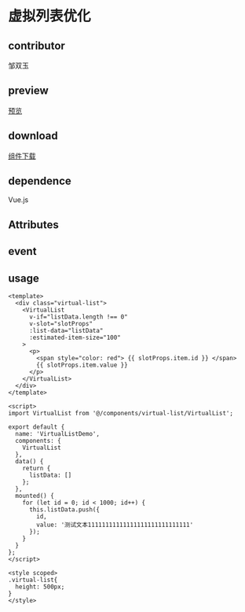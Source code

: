 # 虚拟列表优化
## contributor
邹双玉
## preview
[预览](./index.html#/components/virtual-list/VirtualListDemo)

## download
[组件下载](./components/virtual-list.zip)


## dependence

Vue.js

## Attributes

## event

## usage

```vue
<template>
  <div class="virtual-list">
    <VirtualList
      v-if="listData.length !== 0"
      v-slot="slotProps"
      :list-data="listData"
      :estimated-item-size="100"
    >
      <p>
        <span style="color: red"> {{ slotProps.item.id }} </span>
        {{ slotProps.item.value }}
      </p>
    </VirtualList>
  </div>
</template>

<script>
import VirtualList from '@/components/virtual-list/VirtualList';

export default {
  name: 'VirtualListDemo',
  components: {
    VirtualList
  },
  data() {
    return {
      listData: []
    };
  },
  mounted() {
    for (let id = 0; id < 1000; id++) {
      this.listData.push({
        id,
        value: '测试文本11111111111111111111111111111'
      });
    }
  }
};
</script>

<style scoped>
.virtual-list{
  height: 500px;
}
</style>

```

